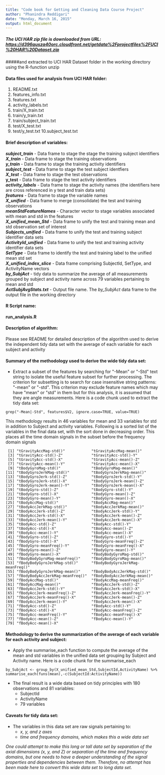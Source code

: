 ```yaml
---
title: "Code book for Getting and Cleaning Data Course Project"
author: "Phanindra Reddigari"
date: "Monday, March 16, 2015"
output: html_document
---
```


##### The UCI HAR zip file is downloaded from URL: https://d396qusza40orc.cloudfront.net/getdata%2Fprojectfiles%2FUCI%20HAR%20Dataset.zip 
#####and extracted to UCI HAR Dataset folder in the working directory using the R-function unzip

#### Data files used for analysis from UCI HAR folder:
1. README.txt
2. features_info.txt
3. features.txt
4. activity_labels.txt
5. train/X_train.txt
6. train/y_train.txt
7. train/subject_train.txt
8. test/X_test.txt
9. test/y_test.txt
10.subject_test.txt

#### Brief description of variables:

**_subject_train_** - Data frame to stage the stage the training subject identifiers  
**_X_train_** - Data frame to stage the training observations  
**_y_train_** - Data frame to stage the training activity identifiers  
**_subject_test_** - Data frame to stage the test subject identfiers  
**_X_test_** - Data frame to stage the test observations  
**y_test** - Data frame to stage the test activity identifiers  
**_activity_labels_** - Data frame to stage the activity names (the identifiers here are cross referenced in y test and train data sets)  
**_features_** - Data frame to stage the variable names  
**_X_unified_** - Data frame to merge (consolidate) the test and training observations  
**_meanStdFeatureNames_** - Character vector to stage variables associated with mean and std in the features    
**_X_unified_mean_Std_** - Data frame to unify the test and training mean and std observation set of interest    
**_Subjects_unified_** - Data frame to unify the test and training subject identifier data sets  
**_ActivityId_unified_** - Data frame to unify the test and training activity identifier data sets  
**_SetType_** - Data frame to identify the test and training label to the unified mean std set  
**_X_unified_index_slice_** - Data frame comprising SubjectId, SetType, and ActivityName vectors  
**_by_SubjAct_** - tidy data to summarize the average of all measurements grouped by subject and activity name across 79 variables pertaining to mean and std  
**_ActSubjAvgStats.txt_** - Output file name. The *by_SubjAct* data frame to the output file in the working directory

#### R Script name:

**run_analysis.R**  

#### Description of algorithm:  

Please see README for detailed description of the algorithm used to derive the independent tidy data set with the average of each variable for each subject and activity  

#### Summary of the methodology used to derive the wide tidy data set:  

* Extract a subset of the features by searching for "-Mean" or "-Std" text string to isolate the useful feature subset for further processing. The criterion for subsetting is to search for case insensitive string patterns: "-mean" or "-std". This criterion may exclude feature names which may have "mean" or "std" in them but for this analysis, it is assumed that they are angle measurements. Here is a code chunk used to extract the tidy data set:  
    
```
grep("-Mean|-Std", features$V2, ignore.case=TRUE, value=TRUE)  
```

This methodology results in 46 variables for mean and 33 variables for std in addition to Subject and activity variables. Following is a sorted list of the variables in the final data set, with the sort done in decreasing order. This places all the time domain signals in the subset before the frequency domain signals 

```
 [1] "tGravityAccMag-std()"            "tGravityAccMag-mean()"          
 [3] "tGravityAcc-std()-Z"             "tGravityAcc-std()-Y"            
 [5] "tGravityAcc-std()-X"             "tGravityAcc-mean()-Z"           
 [7] "tGravityAcc-mean()-Y"            "tGravityAcc-mean()-X"           
 [9] "tBodyGyroMag-std()"              "tBodyGyroMag-mean()"            
[11] "tBodyGyroJerkMag-std()"          "tBodyGyroJerkMag-mean()"        
[13] "tBodyGyroJerk-std()-Z"           "tBodyGyroJerk-std()-Y"          
[15] "tBodyGyroJerk-std()-X"           "tBodyGyroJerk-mean()-Z"         
[17] "tBodyGyroJerk-mean()-Y"          "tBodyGyroJerk-mean()-X"         
[19] "tBodyGyro-std()-Z"               "tBodyGyro-std()-Y"              
[21] "tBodyGyro-std()-X"               "tBodyGyro-mean()-Z"             
[23] "tBodyGyro-mean()-Y"              "tBodyGyro-mean()-X"             
[25] "tBodyAccMag-std()"               "tBodyAccMag-mean()"             
[27] "tBodyAccJerkMag-std()"           "tBodyAccJerkMag-mean()"         
[29] "tBodyAccJerk-std()-Z"            "tBodyAccJerk-std()-Y"           
[31] "tBodyAccJerk-std()-X"            "tBodyAccJerk-mean()-Z"          
[33] "tBodyAccJerk-mean()-Y"           "tBodyAccJerk-mean()-X"          
[35] "tBodyAcc-std()-Z"                "tBodyAcc-std()-Y"               
[37] "tBodyAcc-std()-X"                "tBodyAcc-mean()-Z"              
[39] "tBodyAcc-mean()-Y"               "tBodyAcc-mean()-X"              
[41] "fBodyGyro-std()-Z"               "fBodyGyro-std()-Y"              
[43] "fBodyGyro-std()-X"               "fBodyGyro-meanFreq()-Z"         
[45] "fBodyGyro-meanFreq()-Y"          "fBodyGyro-meanFreq()-X"         
[47] "fBodyGyro-mean()-Z"              "fBodyGyro-mean()-Y"             
[49] "fBodyGyro-mean()-X"              "fBodyBodyGyroMag-std()"         
[51] "fBodyBodyGyroMag-meanFreq()"     "fBodyBodyGyroMag-mean()"        
[53] "fBodyBodyGyroJerkMag-std()"      "fBodyBodyGyroJerkMag-meanFreq()"
[55] "fBodyBodyGyroJerkMag-mean()"     "fBodyBodyAccJerkMag-std()"      
[57] "fBodyBodyAccJerkMag-meanFreq()"  "fBodyBodyAccJerkMag-mean()"     
[59] "fBodyAccMag-std()"               "fBodyAccMag-meanFreq()"         
[61] "fBodyAccMag-mean()"              "fBodyAccJerk-std()-Z"           
[63] "fBodyAccJerk-std()-Y"            "fBodyAccJerk-std()-X"           
[65] "fBodyAccJerk-meanFreq()-Z"       "fBodyAccJerk-meanFreq()-Y"      
[67] "fBodyAccJerk-meanFreq()-X"       "fBodyAccJerk-mean()-Z"          
[69] "fBodyAccJerk-mean()-Y"           "fBodyAccJerk-mean()-X"          
[71] "fBodyAcc-std()-Z"                "fBodyAcc-std()-Y"               
[73] "fBodyAcc-std()-X"                "fBodyAcc-meanFreq()-Z"          
[75] "fBodyAcc-meanFreq()-Y"           "fBodyAcc-meanFreq()-X"          
[77] "fBodyAcc-mean()-Z"               "fBodyAcc-mean()-Y"              
[79] "fBodyAcc-mean()-X"              

```

#### Methodology to derive the summarization of the average of each variable for each activity and subject:  

* Apply the summarise\_each function to compute the average of the mean and std variables in the unified data set grouping by Subject and Activity name. Here is a code chunk for the summarise\_each  
```
by_SubjAct <- group_by(X_unified_mean_Std,SubjectId,ActivityName) %>% summarise_each(funs(mean),-c(SubjectId:ActivityName))  
```

* The final result is a wide data based on tidy principles with 180 observations and 81 variables:  
    + SubjectId  
    + ActivityName  
    + 79 variables  

#### Caveats for tidy data set:  

* The variables in this data set are raw signals pertaining to:     
    + _x, y, and z axes_    
    + _time and frequency domains, which makes this a wide data set_  
  
_One could attempt to make this long or tall data set by separation of the axial dimensions (x, y, and Z) or separation of the time and frequency domains, but one needs to have a deeper understanding of the signal properties and dependencies between them. Therefore, no attempt has been made here to convert this wide data set to long data set._  
 
####
  
  